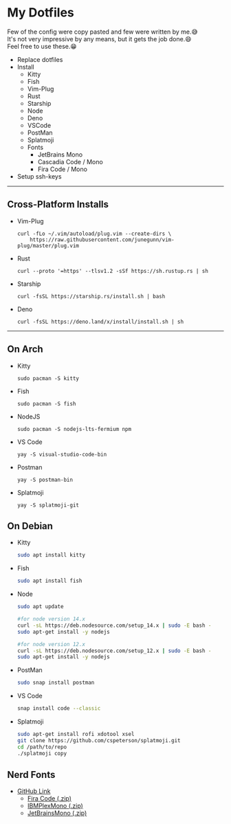 # My Dotfiles

Few of the config were copy pasted and few were written by me.😅  
It's not very impressive by any means, but it gets the job done.😄  
Feel free to use these.😁

- Replace dotfiles
- Install
  - Kitty
  - Fish
  - Vim-Plug
  - Rust
  - Starship
  - Node
  - Deno
  - VSCode
  - PostMan
  - Splatmoji
  - Fonts
    - JetBrains Mono
    - Cascadia Code / Mono
    - Fira Code / Mono
- Setup ssh-keys

---

## **Cross-Platform Installs**

- Vim-Plug

  ```curl
  curl -fLo ~/.vim/autoload/plug.vim --create-dirs \
      https://raw.githubusercontent.com/junegunn/vim-plug/master/plug.vim
  ```

- Rust

  ```curl
  curl --proto '=https' --tlsv1.2 -sSf https://sh.rustup.rs | sh
  ```

- Starship

  ```curl
  curl -fsSL https://starship.rs/install.sh | bash
  ```

- Deno

  ```curl
  curl -fsSL https://deno.land/x/install/install.sh | sh
  ```

---

## On Arch

- Kitty

  ```Arch
  sudo pacman -S kitty
  ```

- Fish

  ```Arch
  sudo pacman -S fish
  ```

- NodeJS

  ```Arch
  sudo pacman -S nodejs-lts-fermium npm
  ```

- VS Code

  ```Arch
  yay -S visual-studio-code-bin
  ```

- Postman

  ```Arch
  yay -S postman-bin
  ```

- Splatmoji

  ```Arch
  yay -S splatmoji-git
  ```

## On Debian

- Kitty

  ```bash
  sudo apt install kitty
  ```

- Fish

  ```bash
  sudo apt install fish
  ```

- Node

  ```bash
  sudo apt update

  #for node version 14.x
  curl -sL https://deb.nodesource.com/setup_14.x | sudo -E bash -
  sudo apt-get install -y nodejs

  #for node version 12.x
  curl -sL https://deb.nodesource.com/setup_12.x | sudo -E bash -
  sudo apt-get install -y nodejs
  ```

- PostMan

  ```bash
  sudo snap install postman
  ```

- VS Code

  ```bash
  snap install code --classic
  ```

- Splatmoji

  ```bash
  sudo apt-get install rofi xdotool xsel
  git clone https://github.com/cspeterson/splatmoji.git
  cd /path/to/repo
  ./splatmoji copy
  ```

## Nerd Fonts

- [GitHub Link](https://github.com/ryanoasis/nerd-fonts/tree/master/patched-fonts)
  - [Fira Code (.zip)](https://github.com/tonsky/FiraCode/releases/download/5.2/Fira_Code_v5.2.zip)
  - [IBMPlexMono (.zip)](https://github.com/ryanoasis/nerd-fonts/releases/download/v2.1.0/IBMPlexMono.zip)
  - [JetBrainsMono (.zip)](https://github.com/ryanoasis/nerd-fonts/releases/download/v2.1.0/JetBrainsMono.zip)
